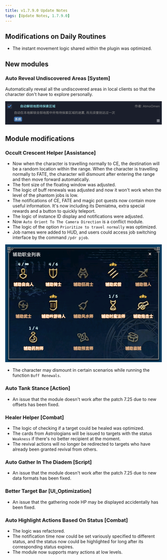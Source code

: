```yaml
---
title: v1.7.9.0 Update Notes
tags: [Update Notes, 1.7.9.0]
---
```


## Modifications on Daily Routines

- The instant movement logic shared within the plugin was optimized.

## New modules

### Auto Reveal Undiscovered Areas [System]

Automatically reveal all the undiscovered areas in local clients so that the character don't have to explore personally.

![AutoUnlockMapDiscoverZone](/assets/Changelog/1.7.9.0/AutoUnlockMapDiscoverZone.png)

## Module modifications

### Occult Crescent Helper [Assistance]

- Now when the character is travelling normally to CE, the destination will be a random location within the range. When the character is travelling normally to FATE, the character will dismount after entering the range and then move forward automatically.
- The font size of the floating window was adjusted.
- The logic of buff renewals was adjusted and now it won't work when the level of the phantom jobs is low.
- The notifications of CE, FATE and magic pot quests now contain more useful information. It's now including its Demiatma, extra special rewards and a button to quickly teleport.
- The logic of instance ID display and notifications were adjusted.
- Now `Auto Orient To The Camera Direction` is a conflict module.
- The logic of the option `Prioritize to travel normally` was optimized.
- Job names were added to HUD, and users could access job switching interface by the command `/pdr pjob`.

![OccultCrescentHelper-SupportJobChange](/assets/Changelog/1.7.9.0/OccultCrescentHelper-SupportJobChange.png)

- The character may dismount in certain scenarios while running the function `Buff Renewals`.

### Auto Tank Stance [Action]

- An issue that the module doesn't work after the patch 7.25 due to new offsets has been fixed.

### Healer Helper [Combat]

- The logic of checking if a target could be healed was optimized.
- The cards from Astrologians will be issued to targets with the status `Weakness` if there's no better recipient at the moment.
- The revival actions will no longer be redirected to targets who have already been granted revival from others.

### Auto Gather In The Diadem [Script]

- An issue that the module doesn't work after the patch 7.25 due to new data formats has been fixed.

### Better Target Bar [UI_Optimization]

- An issue that the gathering node HP may be displayed accidentally has been fixed.

### Auto Highlight Actions Based On Status [Combat]

- The logic was refactored.
- The notification time now could be set variously specified to different status, and the status now could be highlighted for long after its corresponding status expires.
- The module now supports many actions at low levels.